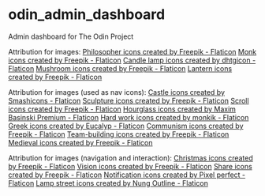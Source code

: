 # odin_admin_dashboard
Admin dashboard for The Odin Project

Attribution for images:
<a href="https://www.flaticon.com/free-icons/philosopher" title="philosopher icons">Philosopher icons created by Freepik - Flaticon</a>
<a href="https://www.flaticon.com/free-icons/monk" title="monk icons">Monk icons created by Freepik - Flaticon</a>
<a href="https://www.flaticon.com/free-icons/candle-lamp" title="candle lamp icons">Candle lamp icons created by dhtgicon - Flaticon</a>
<a href="https://www.flaticon.com/free-icons/mushroom" title="mushroom icons">Mushroom icons created by Freepik - Flaticon</a>
<a href="https://www.flaticon.com/free-icons/lantern" title="lantern icons">Lantern icons created by Freepik - Flaticon</a>

Attribution for images (used as nav icons):
<a href="https://www.flaticon.com/free-icons/castle" title="castle icons">Castle icons created by Smashicons - Flaticon</a>
<a href="https://www.flaticon.com/free-icons/sculpture" title="sculpture icons">Sculpture icons created by Freepik - Flaticon</a>
<a href="https://www.flaticon.com/free-icons/scroll" title="scroll icons">Scroll icons created by Freepik - Flaticon</a>
<a href="https://www.flaticon.com/free-icons/hourglass" title="hourglass icons">Hourglass icons created by Maxim Basinski Premium - Flaticon</a>
<a href="https://www.flaticon.com/free-icons/hard-work" title="hard work icons">Hard work icons created by monkik - Flaticon</a>
<a href="https://www.flaticon.com/free-icons/greek" title="greek icons">Greek icons created by Eucalyp - Flaticon</a>
<a href="https://www.flaticon.com/free-icons/communism" title="communism icons">Communism icons created by Freepik - Flaticon</a>
<a href="https://www.flaticon.com/free-icons/team-building" title="team-building icons">Team-building icons created by Freepik - Flaticon</a>
<a href="https://www.flaticon.com/free-icons/medieval" title="medieval icons">Medieval icons created by Freepik - Flaticon</a>

Attribution for images (navigation and interaction):
<a href="https://www.flaticon.com/free-icons/christmas" title="christmas icons">Christmas icons created by Freepik - Flaticon</a>
<a href="https://www.flaticon.com/free-icons/vision" title="vision icons">Vision icons created by Freepik - Flaticon</a>
<a href="https://www.flaticon.com/free-icons/share" title="share icons">Share icons created by Freepik - Flaticon</a>
<a href="https://www.flaticon.com/free-icons/notification" title="notification icons">Notification icons created by Pixel perfect - Flaticon</a>
<a href="https://www.flaticon.com/free-icons/lamp-street" title="lamp street icons">Lamp street icons created by Nung Outline - Flaticon</a>
